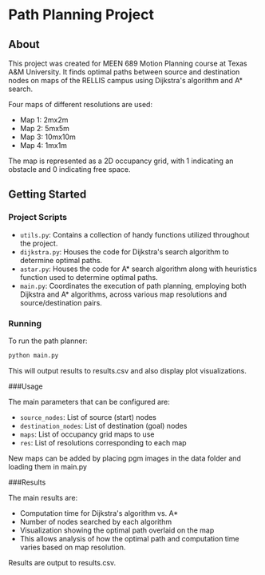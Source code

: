 # Path Planning Project

## About
This project was created for MEEN 689 Motion Planning course at Texas A&M University. It finds optimal paths between source and destination nodes on maps of the RELLIS campus using Dijkstra's algorithm and A* search.

Four maps of different resolutions are used:

- Map 1: 2mx2m 
- Map 2: 5mx5m
- Map 3: 10mx10m
- Map 4: 1mx1m

The map is represented as a 2D occupancy grid, with 1 indicating an obstacle and 0 indicating free space.

## Getting Started

### Project Scripts

- `utils.py`: Contains a collection of handy functions utilized throughout the project.
- `dijkstra.py`: Houses the code for Dijkstra's search algorithm to determine optimal paths.
- `astar.py`: Houses the code for A* search algorithm along with heuristics function used to determine optimal paths.
- `main.py`: Coordinates the execution of path planning, employing both Dijkstra and A* algorithms, across various map resolutions and source/destination pairs.

### Running

To run the path planner:

```bash
python main.py
```

This will output results to results.csv and also display plot visualizations.

###Usage

The main parameters that can be configured are:

- `source_nodes`: List of source (start) nodes
- `destination_nodes`: List of destination (goal) nodes
- `maps`: List of occupancy grid maps to use
- `res`: List of resolutions corresponding to each map

New maps can be added by placing pgm images in the data folder and loading them in main.py

###Results

The main results are:

- Computation time for Dijkstra's algorithm vs. A*
- Number of nodes searched by each algorithm
- Visualization showing the optimal path overlaid on the map
- This allows analysis of how the optimal path and computation time varies based on map resolution.

Results are output to results.csv.
